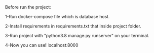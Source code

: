Before run the project:

1-Run docker-compose file which is database host.

2-Install requirements in requirements.txt that inside project folder.

3-Run project with "python3.8 manage.py runserver" on your terminal.

4-Now you can use! localhost:8000
